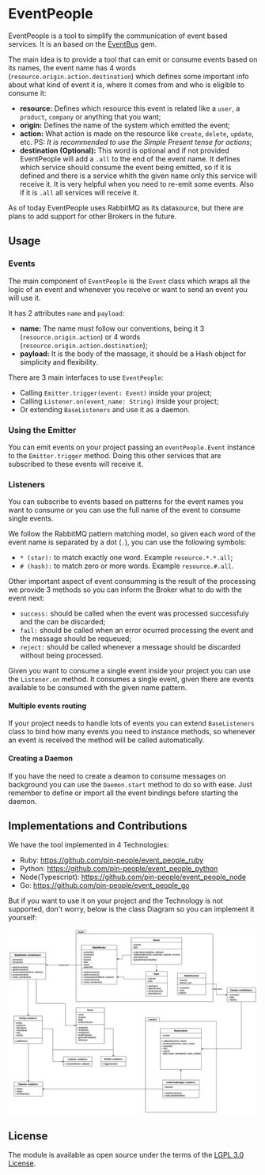 # EventPeople

EventPeople is a tool to simplify the communication of event based services. It is an based on the [EventBus](https://github.com/EmpregoLigado/event_bus_rb) gem.

The main idea is to provide a tool that can emit or consume events based on its names, the event name has 4 words (`resource.origin.action.destination`) which defines some important info about what kind of event it is, where it comes from and who is eligible to consume it:

- **resource:** Defines which resource this event is related like a `user`, a `product`, `company` or anything that you want;
- **origin:** Defines the name of the system which emitted the event;
- **action:** What action is made on the resource like `create`, `delete`, `update`, etc. PS: *It is recommended to use the Simple Present tense for actions*;
- **destination (Optional):** This word is optional and if not provided EventPeople will add a `.all` to the end of the event name. It defines which service should consume the event being emitted, so if it is defined and there is a service whith the given name only this service will receive it. It is very helpful when you need to re-emit some events. Also if it is `.all` all services will receive it.

As of today EventPeople uses RabbitMQ as its datasource, but there are plans to add support for other Brokers in the future.

## Usage

### Events

The main component of `EventPeople` is the `Event` class which wraps all the logic of an event and whenever you receive or want to send an event you will use it.

It has 2 attributes `name` and `payload`:

- **name:** The name must follow our conventions, being it 3 (`resource.origin.action`) or 4 words (`resource.origin.action.destination`);
- **payload:** It is the body of the massage, it should be a Hash object for simplicity and flexibility.

There are 3 main interfaces to use `EventPeople`:

- Calling `Emitter.trigger(event: Event)` inside your project;
- Calling `Listener.on(event_name: String)` inside your project;
- Or extending `BaseListeners` and use it as a daemon.

### Using the Emitter
You can emit events on your project passing an `eventPeople.Event` instance to the `Emitter.trigger` method. Doing this other services that are subscribed to these events will receive it.

### Listeners

You can subscribe to events based on patterns for the event names you want to consume or you can use the full name of the event to consume single events.

We follow the RabbitMQ pattern matching model, so given each word of the event name is separated by a dot (`.`), you can use the following symbols:

- `* (star):` to match exactly one word. Example `resource.*.*.all`;
- `# (hash):` to match zero or more words. Example `resource.#.all`.

Other important aspect of event consumming is the result of the processing we provide 3 methods so you can inform the Broker what to do with the event next:

- `success:` should be called when the event was processed successfuly and the can be discarded;
- `fail:` should be called when an error ocurred processing the event and the message should be requeued;
- `reject:` should be called whenever a message should be discarded without being processed.

Given you want to consume a single event inside your project you can use the `Listener.on` method. It consumes a single event, given there are events available to be consumed with the given name pattern.

#### Multiple events routing

If your project needs to handle lots of events you can extend `BaseListeners` class to bind how many events you need to instance methods, so whenever an event is received the method will be called automatically.

#### Creating a Daemon

If you have the need to create a deamon to consume messages on background you can use the `Daemon.start` method to do so with ease. Just remember to define or import all the event bindings before starting the daemon.

## Implementations and Contributions

We have the tool implemented in 4 Technologies:

- Ruby: https://github.com/pin-people/event_people_ruby
- Python: https://github.com/pin-people/event_people_python
- Node(Typescript): https://github.com/pin-people/event_people_node
- Go: https://github.com/pin-people/event_people_go

But if you want to use it on your project and the Technology is not supported, don't worry, below is the class Diagram so you can implement it yourself:

![event_people class' diagram](diagram.png "EventPeople Class' Diagram")

## License

The module is available as open source under the terms of the [LGPL 3.0 License](https://www.gnu.org/licenses/lgpl-3.0.en.html).
